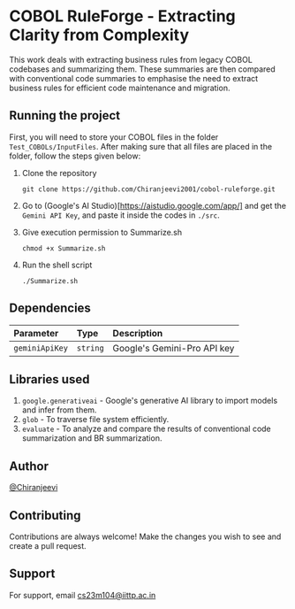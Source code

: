 # COBOL RuleForge - Extracting Clarity from Complexity

This work deals with extracting business rules from legacy COBOL codebases and summarizing them. These summaries are then compared with conventional code summaries to emphasise the need to extract business rules for efficient code maintenance and migration.

## Running the project
First, you will need to store your COBOL files in the folder `Test_COBOLs/InputFiles`. After making sure that all files are placed in the folder, follow the steps given below:
1.  Clone the repository
	```
	git clone https://github.com/Chiranjeevi2001/cobol-ruleforge.git
	```

2. Go to (Google's AI Studio)[https://aistudio.google.com/app/] and get the `Gemini API Key`, and paste it inside the codes in `./src`.

3. Give execution permission to Summarize.sh
	```
	chmod +x Summarize.sh
	```

4. Run the shell script
	```
	./Summarize.sh
	```


## Dependencies

| Parameter | Type     | Description                |
| :-------- | :------- | :------------------------- |
| `geminiApiKey` | `string` |  Google's Gemini-Pro API key |

## Libraries used

1. `google.generativeai` - Google's generative AI library to import models and infer from them.
2. `glob` - To traverse file system efficiently.
3. `evaluate` - To analyze and compare the results of conventional code summarization and BR summarization.

## Author

[@Chiranjeevi](https://github.com/Chiranjeevi2001)


## Contributing

Contributions are always welcome! Make the changes you wish to see and create a pull request.



## Support

For support, email cs23m104@iittp.ac.in

